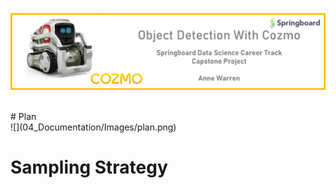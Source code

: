 ![](04_Documentation/Images/cozmoppt.png)



<br>
# Plan
<br>
![](04_Documentation/Images/plan.png)
<br>

# Sampling Strategy


